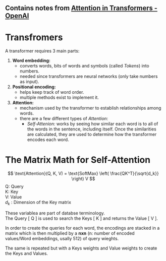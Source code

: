 Contains notes from [Attention in Transformers - OpenAI](https://learn.deeplearning.ai/courses/attention-in-transformers-concepts-and-code-in-pytorch/)
-----------
# Transfromers 
A transformer requires 3 main parts:
1. **Word embedding:** 
    - converts words, bits of words and symbols (called *Tokens*) into numbers.
    - needed since transformers are neural networks (only take numbers as input). 
2. **Positional encoding:**
    - helps keep track of word order.
    - multiple methods exist to implement it.
3. **Attention:**
    - mechanism used by the transformer to establish relationships among words.
    - there are a few different types of *Attention*:
        - *Self-Attenion:* works by seeing how similar each word is to all of the words in the sentence, including itself. Once the similarities are calculated, they are used to determine how the transformer encodes each word.


# The Matrix Math for Self-Attention
$$
\text{Attention}(Q, K, V) = \text{SoftMax} \left( \frac{QK^T}{\sqrt{d_k}} \right) V
$$
Q: Query  
K: Key  
V: Value  
$d_k$ : Dimension of the Key matrix 

These variablea are part of databse terminology.   
The Query [ Q ] is used to search the Keys [ K ] and returns the Value [ V ].  

In order to create the queries for each word, the encodings are stacked in a matrix which is then multiplied by a **nxn** (n: number of encoded values/Word embeddings, usally 512) of query wieghts.

The same is repeated but with a Keys weights and Value weights to create the Keys and Values.



